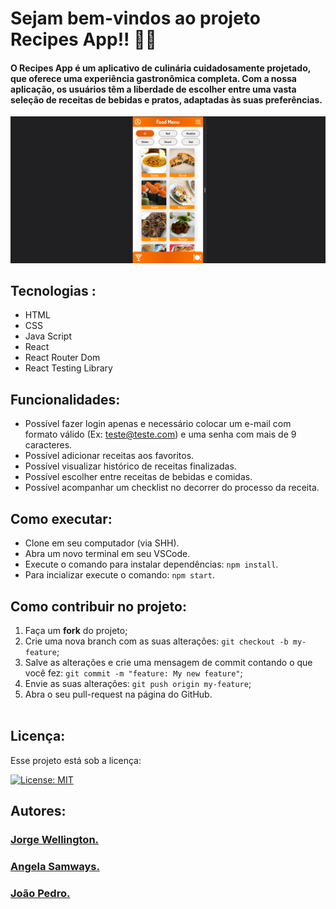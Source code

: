 # Sejam bem-vindos ao projeto Recipes App!! 🍔🍹

#### O Recipes App é um aplicativo de culinária cuidadosamente projetado, que oferece uma experiência gastronômica completa. Com a nossa aplicação, os usuários têm a liberdade de escolher entre uma vasta seleção de receitas de bebidas e pratos, adaptadas às suas preferências.

<div style="margin-top:15px">
  <img alt="exibição do projeto" src="cap.png">
</div>

## Tecnologias :

<ul>
  <li>HTML</li>
  <li>CSS</li>
  <li>Java Script</li>
  <li>React</li>
  <li>React Router Dom</li>
  <li>React Testing Library</li>
</ul>

## Funcionalidades:

- Possível fazer login apenas e necessário colocar um e-mail com formato válido (Ex: teste@teste.com) e uma senha com mais de 9 caracteres.
- Possível adicionar receitas aos favoritos.
- Possível visualizar histórico de receitas finalizadas.
- Possível escolher entre receitas de bebidas e comidas.
- Possível acompanhar um checklist no decorrer do processo da receita. 

## Como executar:

- Clone em seu computador (via SHH).
- Abra um novo terminal em seu VSCode.   
- Execute o comando para instalar dependências: `npm install`.
- Para incializar execute o comando: `npm start`.

## Como contribuir no projeto:
  1. Faça um **fork** do projeto;
  2. Crie uma nova branch com as suas alterações: `git checkout -b my-feature`;
  3. Salve as alterações e crie uma mensagem de commit contando o que você fez: `git commit -m "feature: My new feature"`;
  4. Envie as suas alterações: `git push origin my-feature`;
  5. Abra o seu pull-request na página do GitHub.<br><br>

## Licença:

 Esse projeto está sob a licença: 

 [![License: MIT](https://img.shields.io/badge/License-MIT-yellow.svg)](https://opensource.org/licenses/MIT)

 ##  Autores:

### <a href="https://www.linkedin.com/in/jorge-reis-dev/" ><b>Jorge Wellington.</b></a>
<a href="https://www.linkedin.com/in/jorge-reis-dev/" ></a>

### <a href="https://github.com/angelasamways" ><b>Angela Samways.</b></a>
<a href="https://github.com/angelasamways" ></a>

### <a href="https://github.com/jpedro-assis" ><b>João Pedro.</b></a>
<a href="https://github.com/jpedro-assis" ></a>